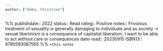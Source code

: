 ```yaml
---
author: ["Emba, Christine"]
---
```

%%
publishdate:: 2022
status:: Read
rating:: Positive
notes:: Frivolous treatment of sexuality is generally damaging to individuals and as society -> sexual libertinism is a consequence of capitalist liberalism, I want to be able to act without care or consequences
date-read:: 20230915
ISBN13:: 9780593087565
%%
`=this.notes`